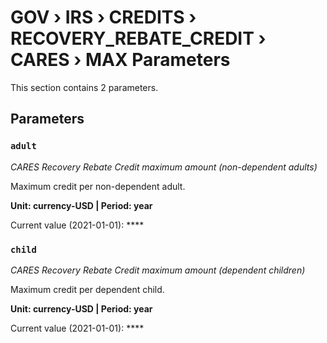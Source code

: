# GOV › IRS › CREDITS › RECOVERY_REBATE_CREDIT › CARES › MAX Parameters

This section contains 2 parameters.

## Parameters

### `adult`
*CARES Recovery Rebate Credit maximum amount (non-dependent adults)*

Maximum credit per non-dependent adult.

**Unit: currency-USD | Period: year**

Current value (2021-01-01): ****


### `child`
*CARES Recovery Rebate Credit maximum amount (dependent children)*

Maximum credit per dependent child.

**Unit: currency-USD | Period: year**

Current value (2021-01-01): ****

